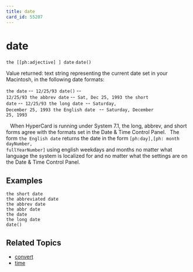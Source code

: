 ```yaml
---
title: date
card_id: 55207
---
```


# date

<code>the [[ph:adjective] ] date</code>
<code>date()</code>

Value returned: text string representing the current date set in your Macintosh, in the following date formats:

<code>the date</code>                  --<code> 12/25/93 date()</code>                      --<code> 12/25/93 the abbrev date</code>    --<code> Sat, Dec 25, 1993 the short date</code>      --<code> 12/25/93 the long date    </code>--<code> Saturday,                        December 25, 1993  the English date </code> --<code> Saturday,                        December 25, 1993</code> 

<code> </code>
When HyperCard is running under System 7.1, the long, abbrev, and short forms agree with the formats set in the Date & Time Control Panel.<code> </code> The form <code>the English date</code> returns the date in the form <code>[ph:day],[ph: month dayNumber, fullYearNumber]</code> using english weekdays and months no matter what language the system is localized for and no matter what the settings are on the Date & Time Control Panel. 


## Examples

```
the short date
the abbreviated date
the abbrev date
the abbr date
the date
the long date
date()
```

## Related Topics

* [convert](/HyperTalkReference/commands/convert)
* [time](/HyperTalkReference/functions/time)
